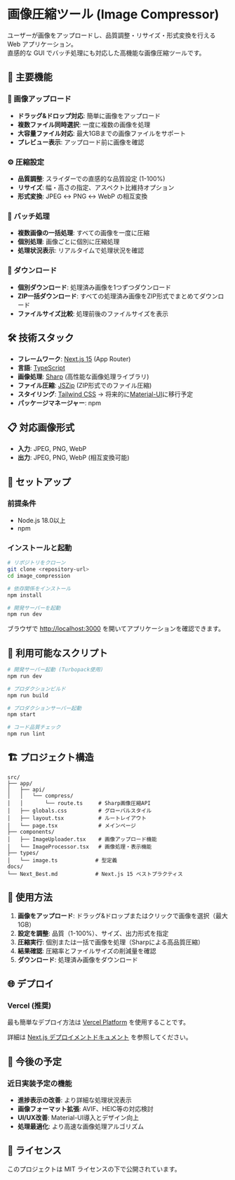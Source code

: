 # 画像圧縮ツール (Image Compressor)

ユーザーが画像をアップロードし、品質調整・リサイズ・形式変換を行える Web アプリケーション。  
直感的な GUI でバッチ処理にも対応した高機能な画像圧縮ツールです。

## 🌟 主要機能

### 📁 画像アップロード
- **ドラッグ&ドロップ対応**: 簡単に画像をアップロード
- **複数ファイル同時選択**: 一度に複数の画像を処理
- **大容量ファイル対応**: 最大1GBまでの画像ファイルをサポート
- **プレビュー表示**: アップロード前に画像を確認

### ⚙️ 圧縮設定
- **品質調整**: スライダーでの直感的な品質設定 (1-100%)
- **リサイズ**: 幅・高さの指定、アスペクト比維持オプション
- **形式変換**: JPEG ↔ PNG ↔ WebP の相互変換

### 🔄 バッチ処理
- **複数画像の一括処理**: すべての画像を一度に圧縮
- **個別処理**: 画像ごとに個別に圧縮処理
- **処理状況表示**: リアルタイムで処理状況を確認

### 💾 ダウンロード
- **個別ダウンロード**: 処理済み画像を1つずつダウンロード
- **ZIP一括ダウンロード**: すべての処理済み画像をZIP形式でまとめてダウンロード
- **ファイルサイズ比較**: 処理前後のファイルサイズを表示

## 🛠️ 技術スタック

- **フレームワーク**: [Next.js 15](https://nextjs.org) (App Router)
- **言語**: [TypeScript](https://www.typescriptlang.org)
- **画像処理**: [Sharp](https://sharp.pixelplumbing.com/) (高性能な画像処理ライブラリ)
- **ファイル圧縮**: [JSZip](https://stuk.github.io/jszip/) (ZIP形式でのファイル圧縮)
- **スタイリング**: [Tailwind CSS](https://tailwindcss.com) → 将来的に[Material-UI](https://mui.com/)に移行予定
- **パッケージマネージャー**: npm

## 📋 対応画像形式

- **入力**: JPEG, PNG, WebP
- **出力**: JPEG, PNG, WebP (相互変換可能)

## 🚀 セットアップ

### 前提条件
- Node.js 18.0以上
- npm

### インストールと起動

```bash
# リポジトリをクローン
git clone <repository-url>
cd image_compression

# 依存関係をインストール
npm install

# 開発サーバーを起動
npm run dev
```

ブラウザで [http://localhost:3000](http://localhost:3000) を開いてアプリケーションを確認できます。

## 📜 利用可能なスクリプト

```bash
# 開発サーバー起動 (Turbopack使用)
npm run dev

# プロダクションビルド
npm run build

# プロダクションサーバー起動
npm start

# コード品質チェック
npm run lint
```

## 🏗️ プロジェクト構造

```
src/
├── app/
│   ├── api/
│   │   └── compress/
│   │       └── route.ts     # Sharp画像圧縮API
│   ├── globals.css          # グローバルスタイル
│   ├── layout.tsx           # ルートレイアウト
│   └── page.tsx             # メインページ
├── components/
│   ├── ImageUploader.tsx    # 画像アップロード機能
│   └── ImageProcessor.tsx   # 画像処理・表示機能
├── types/
│   └── image.ts            # 型定義
docs/
└── Next_Best.md            # Next.js 15 ベストプラクティス
```

## 🎯 使用方法

1. **画像をアップロード**: ドラッグ&ドロップまたはクリックで画像を選択（最大1GB）
2. **設定を調整**: 品質（1-100%）、サイズ、出力形式を指定
3. **圧縮実行**: 個別または一括で画像を処理（Sharpによる高品質圧縮）
4. **結果確認**: 圧縮率とファイルサイズの削減量を確認
5. **ダウンロード**: 処理済み画像をダウンロード

## 🌐 デプロイ

### Vercel (推奨)

最も簡単なデプロイ方法は [Vercel Platform](https://vercel.com/import?filter=next.js) を使用することです。

詳細は [Next.js デプロイメントドキュメント](https://nextjs.org/docs/app/building-your-application/deploying) を参照してください。

## 🔮 今後の予定

### 近日実装予定の機能
- **進捗表示の改善**: より詳細な処理状況表示
- **画像フォーマット拡張**: AVIF、HEIC等の対応検討
- **UI/UX改善**: Material-UI導入とデザイン向上
- **処理最適化**: より高速な画像処理アルゴリズム

## 📄 ライセンス

このプロジェクトは MIT ライセンスの下で公開されています。
